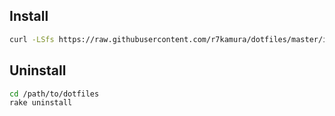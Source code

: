 ## Install
```sh
curl -LSfs https://raw.githubusercontent.com/r7kamura/dotfiles/master/install.sh | bash -s
```

## Uninstall
```sh
cd /path/to/dotfiles
rake uninstall
```
